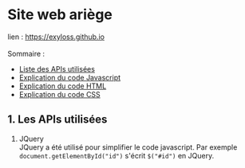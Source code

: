 # Site web ariège
lien : https://exyloss.github.io 
<br><br>
Sommaire :
<ul>
  <li><a href="#api">Liste des APIs utilisées</a></li>
  <li><a href="">Explication du code Javascript</a></li>
  <li><a href="">Explication du code HTML</a></li>
  <li><a href="">Explication du code CSS</a></li>
</ul>

## 1. Les APIs utilisées
1. JQuery<br>
JQuery a été utilisé pour simplifier le code javascript. Par exemple `document.getElementById("id")` s'écrit `$("#id")` en JQuery.

